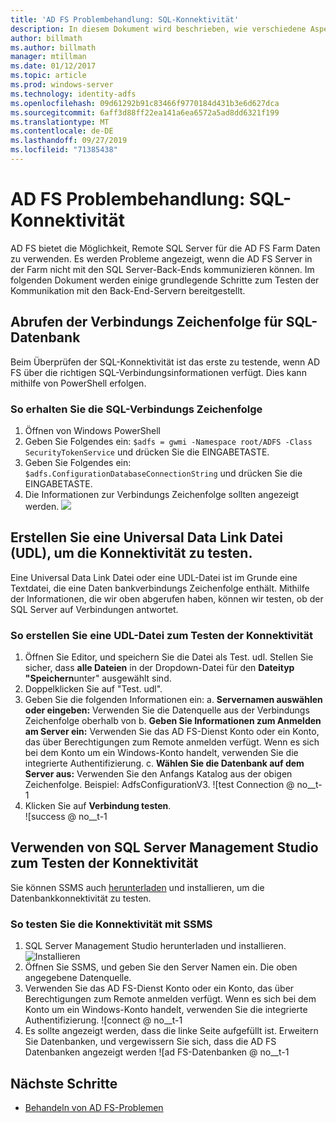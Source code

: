 ```yaml
---
title: 'AD FS Problembehandlung: SQL-Konnektivität'
description: In diesem Dokument wird beschrieben, wie verschiedene Aspekte von AD FS behandelt werden.
author: billmath
ms.author: billmath
manager: mtillman
ms.date: 01/12/2017
ms.topic: article
ms.prod: windows-server
ms.technology: identity-adfs
ms.openlocfilehash: 09d61292b91c83466f9770184d431b3e6d627dca
ms.sourcegitcommit: 6aff3d88ff22ea141a6ea6572a5ad8dd6321f199
ms.translationtype: MT
ms.contentlocale: de-DE
ms.lasthandoff: 09/27/2019
ms.locfileid: "71385438"
---
```

# <a name="ad-fs-troubleshooting---sql-connectivity"></a>AD FS Problembehandlung: SQL-Konnektivität
AD FS bietet die Möglichkeit, Remote SQL Server für die AD FS Farm Daten zu verwenden.  Es werden Probleme angezeigt, wenn die AD FS Server in der Farm nicht mit den SQL Server-Back-Ends kommunizieren können.  Im folgenden Dokument werden einige grundlegende Schritte zum Testen der Kommunikation mit den Back-End-Servern bereitgestellt.

## <a name="acquire-the-sql-database-connection-string"></a>Abrufen der Verbindungs Zeichenfolge für SQL-Datenbank
Beim Überprüfen der SQL-Konnektivität ist das erste zu testende, wenn AD FS über die richtigen SQL-Verbindungsinformationen verfügt.  Dies kann mithilfe von PowerShell erfolgen.

### <a name="to-acquire-the-sql-connection-string"></a>So erhalten Sie die SQL-Verbindungs Zeichenfolge
1.  Öffnen von Windows PowerShell
2. Geben Sie Folgendes ein: `$adfs = gwmi -Namespace root/ADFS -Class SecurityTokenService` und drücken Sie die EINGABETASTE.
3. Geben Sie Folgendes ein: `$adfs.ConfigurationDatabaseConnectionString` und drücken Sie die EINGABETASTE.
4. Die Informationen zur Verbindungs Zeichenfolge sollten angezeigt werden.
![](media/ad-fs-tshoot-sql/sql2.png)

## <a name="create-a-universal-data-link-udl-file-to-test-connectivity"></a>Erstellen Sie eine Universal Data Link Datei (UDL), um die Konnektivität zu testen.
Eine Universal Data Link Datei oder eine UDL-Datei ist im Grunde eine Textdatei, die eine Daten bankverbindungs Zeichenfolge enthält.  Mithilfe der Informationen, die wir oben abgerufen haben, können wir testen, ob der SQL Server auf Verbindungen antwortet.

### <a name="to-create-a-udl-file-to-test-connectivity"></a>So erstellen Sie eine UDL-Datei zum Testen der Konnektivität

1. Öffnen Sie Editor, und speichern Sie die Datei als Test. udl.  Stellen Sie sicher, dass **alle Dateien** in der Dropdown-Datei für den **Dateityp "Speichern**unter" ausgewählt sind.
2. Doppelklicken Sie auf "Test. udl".
3. Geben Sie die folgenden Informationen ein: a. **Servernamen auswählen oder eingeben:**  Verwenden Sie die Datenquelle aus der Verbindungs Zeichenfolge oberhalb von b. **Geben Sie Informationen zum Anmelden am Server ein:**  Verwenden Sie das AD FS-Dienst Konto oder ein Konto, das über Berechtigungen zum Remote anmelden verfügt.  Wenn es sich bei dem Konto um ein Windows-Konto handelt, verwenden Sie die integrierte Authentifizierung.
    c. **Wählen Sie die Datenbank auf dem Server aus:** Verwenden Sie den Anfangs Katalog aus der obigen Zeichenfolge.  Beispiel:  AdfsConfigurationV3.
   ![test Connection @ no__t-1
1. Klicken Sie auf **Verbindung testen**.</br>
![success @ no__t-1

## <a name="use-sql-server-management-studio-to-test-connectivity"></a>Verwenden von SQL Server Management Studio zum Testen der Konnektivität
Sie können SSMS auch [herunterladen](https://go.microsoft.com/fwlink/?linkid=864329) und installieren, um die Datenbankkonnektivität zu testen.

### <a name="to-test-connectivity-with-ssms"></a>So testen Sie die Konnektivität mit SSMS
1. SQL Server Management Studio herunterladen und installieren.
![Installieren](media/ad-fs-tshoot-sql/sql5.png)
1. Öffnen Sie SSMS, und geben Sie den Server Namen ein.  Die oben angegebene Datenquelle.
2. Verwenden Sie das AD FS-Dienst Konto oder ein Konto, das über Berechtigungen zum Remote anmelden verfügt.  Wenn es sich bei dem Konto um ein Windows-Konto handelt, verwenden Sie die integrierte Authentifizierung.
![connect @ no__t-1
1. Es sollte angezeigt werden, dass die linke Seite aufgefüllt ist.  Erweitern Sie Datenbanken, und vergewissern Sie sich, dass die AD FS Datenbanken angezeigt werden
![ad FS-Datenbanken @ no__t-1

## <a name="next-steps"></a>Nächste Schritte

- [Behandeln von AD FS-Problemen](ad-fs-tshoot-overview.md)